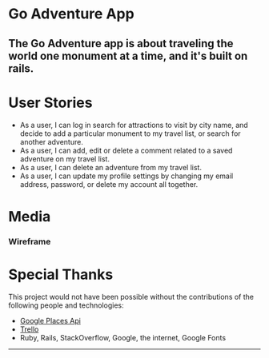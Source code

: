 # Go Adventure App
The Go Adventure app is about traveling the world one monument at a time, and it's built on rails. 
---
# User Stories
* As a user, I can log in search for attractions to visit by city name, and decide to add a particular monument to my travel list, or search for another adventure.
* As a user, I can add, edit or delete a comment related to a saved adventure on my travel list.
* As a user, I can delete an adventure from my travel list.
* As a user, I can update my profile settings by changing my email address, password, or delete my account all together.

# Media
### Wireframe
<!-- ![Wireframe](wireframe.jpg) -->


# Special Thanks
This project would not have been possible without the contributions of the following people and technologies:
* [Google Places Api ](https://developers.google.com/places/documentation/)
* [Trello ](https://trello.com/)
* Ruby, Rails, StackOverflow, Google, the internet, Google Fonts
---
